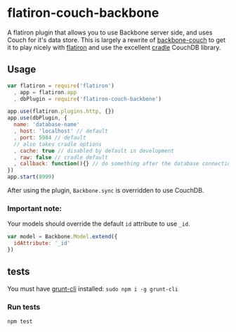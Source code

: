 flatiron-couch-backbone
=======================

A flatiron plugin that allows you to use Backbone server side, and uses Couch for it's data store. This is largely a rewrite of [backbone-couch](https://github.com/developmentseed/backbone-couch) to get it to play nicely with [flatiron](https://github.com/flatiron/flatiron) and use the excellent [cradle](https://github.com/cloudhead/cradle) CouchDB library.

## Usage
```js
var flatiron = require('flatiron')
  , app = flatiron.app
  , dbPlugin = require('flatiron-couch-backbone')

app.use(flatiron.plugins.http, {})
app.use(dbPlugin, {
  name: 'database-name'
  , host: 'localhost' // default
  , port: 5984 // default
  // also takes cradle options
  , cache: true // disabled by default in development
  , raw: false // cradle default
  , callback: function(){} // do something after the database connection has been established
})
app.start(8999)
```

After using the plugin, `Backbone.sync` is overridden to use CouchDB.

### Important note:
Your models should override the default `id` attribute to use `_id`.

```js
var model = Backbone.Model.extend({
  idAttribute: '_id'
})
```

## tests
You must have [grunt-cli](https://github.com/gruntjs/grunt-cli) installed: `sudo npm i -g grunt-cli`

### Run tests
`npm test`
